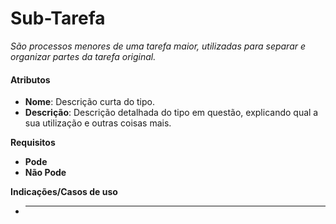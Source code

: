# **Sub-Tarefa**

*São processos menores de uma tarefa maior, utilizadas para separar e organizar partes da tarefa original.*

#### Atributos

- **Nome**: Descrição curta do tipo.
- **Descrição**:  Descrição detalhada do tipo em questão, explicando qual a sua utilização e outras coisas mais.

**Requisitos**

- **Pode**
- **Não Pode**

**Indicações/Casos de uso**

- ***